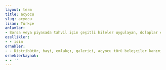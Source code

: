 ```yaml
---
layout: term
title: acyocu
slug: acyocu
lisan: Türkçe
anlamlar:
- Borsa veya piyasada tahvil için çeşitli hileler uygulayan, dolaplar çeviren kimse
ozellikler:
- - isim
ornekler:
- - Distribütör, bayi, emlakçı, galerici, acyocu türü beleşçiler kanımızı sülük gibi emiyor.
orneklerkaynak:
- - ''
---
```

